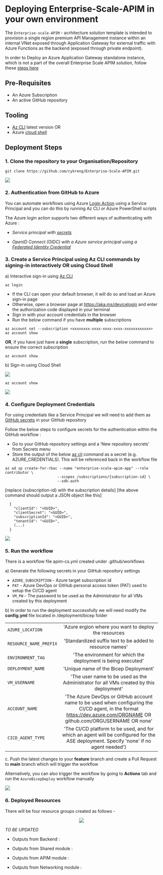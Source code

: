 # Deploying Enterprise-Scale-APIM in your own environment 

The `Enterprise-scale-APIM` - acrhitecture solution template is intended to provision a single region premium API Management instance within an internal VNet exposed through Application Gateway for external traffic with Azure Functions as the backend (exposed through private endpoint). 

In order to Deploy an Azure Application Gateway standalone instance, which is not a part of the overall Enterprise Scale APIM solution, follow these [steps here](/deployment/bicep/gateway/readme.md)


## Pre-Requisites 
-	An Azure Subscription 
-	An active GitHub repository

## Tooling 

- [Az CLI](https://docs.microsoft.com/en-us/cli/azure/install-azure-cli) latest version 
OR
- Azure [cloud shell](https://shell.azure.com/)


## Deployment Steps

### 1. Clone the repository to your Organisation/Repository

```
git clone https://github.com/cykreng/Enterprise-Scale-APIM.git
```
<img src= /docs/images/clone-repo.png>


### 2. Authentication from GitHub to Azure 

You can automate workflows using Azure [Login Action](https://github.com/Azure/login#github-action-for-azure-login) using a Service Principal and you can do this by running Az CLI or Azure PowerShell scripts

The Azure login action supports two different ways of authenticating with Azure :
- _Service principal with [secrets](https://docs.microsoft.com/en-us/azure/developer/github/connect-from-azure?tabs=azure-cli%2Cwindows#use-the-azure-login-action-with-a-service-principal-secret)_

- _OpenID Connect (OIDC) with a Azure service principal using a [Federated Identity Credential](https://docs.microsoft.com/en-us/azure/developer/github/connect-from-azure?tabs=azure-cli%2Cwindows#use-the-azure-login-action-with-openid-connect)_


### 3. Create a Service Principal using Az CLI commands by signing-in interactively OR using Cloud Shell

a) Interactive sign-in using [Az CLI](https://docs.microsoft.com/en-us/cli/azure/install-azure-cli)

```
az login 
```

- If the CLI can open your default browser, it will do so and load an Azure sign-in page
- Otherwise, open a browser page at https://aka.ms/devicelogin and enter the authorization code displayed in your terminal
- Sign in with your account credentials in the browser
- Run the below command if you have **multiple** subscriptions 

```
az account set --subscription <xxxxxxxx-xxxx-xxxx-xxxx-xxxxxxxxxxxx>
az account show
```

**OR**, if you have just have a **single** subscription, run the below command to ensure the correct subscription

```
az account show
```

b) Sign-in using Cloud Shell

<img src= /docs/images/cloud_shell.png>

```
az account show
```

<img src= /docs/images/az-account-show.jpg>

### 4. Configure Deployment Credentials 

For using credentials like a Service Principal we will need to add them as [GitHub secrets](https://docs.github.com/en/codespaces/managing-codespaces-for-your-organization/managing-encrypted-secrets-for-your-repository-and-organization-for-codespaces) in your GitHub repository

Follow the below steps to configure secrets for the authentication within the GitHub workflow :

   -	Go to your GitHub repository settings  and a ‘New repository secrets’ from Secrets menu
   -	Store the output of the below [az cli](https://docs.microsoft.com/en-us/cli/azure/create-an-azure-service-principal-azure-cli#:~:text=%20Create%20an%20Azure%20service%20principal%20with%20the,role%20for%20a%20service%20principal%20is...%20See%20More.) command as a secret (e.g. AZURE_CREDENTIALS). This will be referenced back in the workflow file


```
az ad sp create-for-rbac --name "enterprise-scale-apim-app" --role contributor \
                        --scopes /subscriptions/{subscription-id} \
                        --sdk-auth
```

[replace {subscription-id} with the subscription details]
[the above command should output a JSON object like this]

```
  {
    "clientId": "<GUID>",
    "clientSecret": "<GUID>",
    "subscriptionId": "<GUID>",
    "tenantId": "<GUID>",
    (...)
  }
```
<img src= /docs/images/secrets.png>


### 5. Run the workflow 

There is  a workflow file apim-cs.yml created under .github/workflows 

a) Generate the following secrets in your GitHub repository settings


  - `AZURE_SUBSCRIPTION` - Azure target subscription id
  - `PAT` -  Azure DevOps or GitHub personal access token (PAT) used to setup the CI/CD agent
  - `VM_PW` - The password to be used as the Administrator for all VMs created by this deployment


b) In order to run the deployment successfully we will need modify the **config.yml** file located in /deployment/bicep folder

|                   |          |
|:------------------|:--------:|
| `AZURE_LOCATION`  | 'Azure ergion where you want to deploy the resources| 
| `RESOURCE_NAME_PREFIX`| 'Standardized suffix text to be added to resource names' |
| `ENVIRONMENT_TAG` | 'The environment for which the deployment is being executed'  |  
| `DEPLOYMENT_NAME` | 'Unique name of the Bicep Deployment' |
| `VM_USERNAME`     | 'The user name to be used as the Administrator for all VMs created by this deployment' | 
| `ACCOUNT_NAME`    |  'The Azure DevOps or GitHub account name to be used when configuring the CI/CD agent, in the format https://dev.azure.com/ORGNAME OR github.com/ORGUSERNAME OR none' |  
| `CICD_AGENT_TYPE` |  'The CI/CD platform to be used, and for which an agent will be configured for the ASE deployment. Specify \'none\' if no agent needed')  |

c. Push the latest changes to your **feature** branch and create a Pull Request to **main** branch which will trigger the workflow

Alternatively, you can also trigger the workflow by going to **Actions** tab and run the `AzureBicepDeploy` workflow manually

<img src= /docs/images/manual_trigger.png>


### 6. Deployed Resources

There will be four resource groups created as follows - 

<p align="center">
   <img src= /docs/images/resource_groups.png>
</p>  

_TO BE UPDATED_

- Outputs from Backend :

- Outputs from Shared module :

- Outputs from APIM module :

- Outputs from Networking module :
